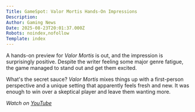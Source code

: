 ```yaml
---
Title: GameSpot: Valor Mortis Hands-On Impressions
Description: 
Author: Gaming News
Date: 2025-08-23T20:01:37.000Z
Robots: noindex,nofollow
Template: index
---
```

<p>A hands-on preview for <em>Valor Mortis</em> is out, and the impression is surprisingly positive. Despite the writer feeling some major genre fatigue, the game managed to stand out and get them excited.</p>

<p>What's the secret sauce? <em>Valor Mortis</em> mixes things up with a first-person perspective and a unique setting that apparently feels fresh and new. It was enough to win over a skeptical player and leave them wanting more.</p>

<p><em>Watch on <a href="https://www.youtube.com/watch?v=PvpxF8upFQM" rel="noopener noreferrer">YouTube</a></em></p>

